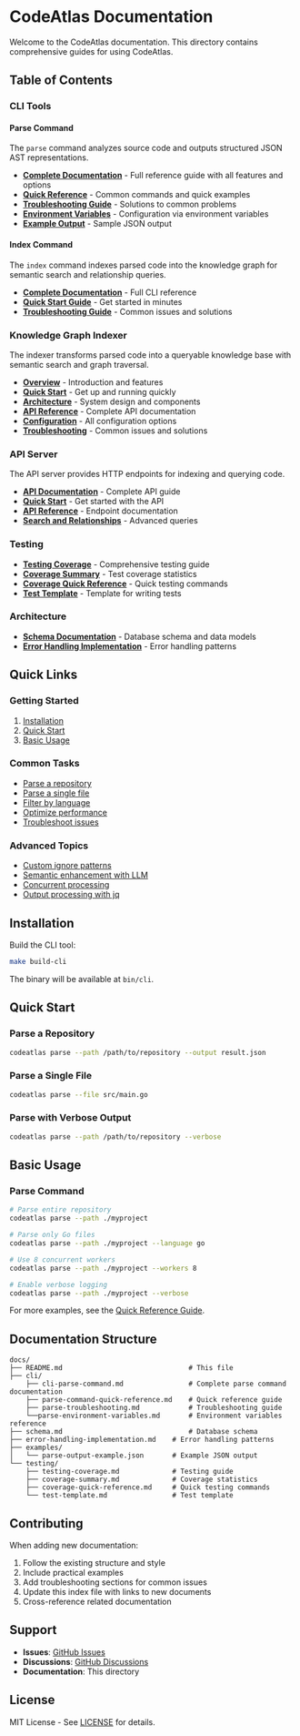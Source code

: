 # CodeAtlas Documentation

Welcome to the CodeAtlas documentation. This directory contains comprehensive guides for using CodeAtlas.

## Table of Contents

### CLI Tools

#### Parse Command
The `parse` command analyzes source code and outputs structured JSON AST representations.

- **[Complete Documentation](./cli/cli-parse-command.md)** - Full reference guide with all features and options
- **[Quick Reference](./cli/parse-command-quick-reference.md)** - Common commands and quick examples
- **[Troubleshooting Guide](./cli/parse-troubleshooting.md)** - Solutions to common problems
- **[Environment Variables](./cli/parse-environment-variables.md)** - Configuration via environment variables
- **[Example Output](./examples/parse-output-example.json)** - Sample JSON output

#### Index Command
The `index` command indexes parsed code into the knowledge graph for semantic search and relationship queries.

- **[Complete Documentation](./indexer/cli-index-command.md)** - Full CLI reference
- **[Quick Start Guide](./indexer/quick-start.md)** - Get started in minutes
- **[Troubleshooting Guide](./indexer/troubleshooting.md)** - Common issues and solutions

### Knowledge Graph Indexer

The indexer transforms parsed code into a queryable knowledge base with semantic search and graph traversal.

- **[Overview](./indexer/README.md)** - Introduction and features
- **[Quick Start](./indexer/quick-start.md)** - Get up and running quickly
- **[Architecture](./indexer/architecture.md)** - System design and components
- **[API Reference](./indexer/api-reference.md)** - Complete API documentation
- **[Configuration](./indexer/configuration.md)** - All configuration options
- **[Troubleshooting](./indexer/troubleshooting.md)** - Common issues and solutions

### API Server

The API server provides HTTP endpoints for indexing and querying code.

- **[API Documentation](./api/README.md)** - Complete API guide
- **[Quick Start](./api/quick-start.md)** - Get started with the API
- **[API Reference](./api/api-reference.md)** - Endpoint documentation
- **[Search and Relationships](./api/search-and-relationships.md)** - Advanced queries

### Testing

- **[Testing Coverage](./testing/testing-coverage.md)** - Comprehensive testing guide
- **[Coverage Summary](./testing/coverage-summary.md)** - Test coverage statistics
- **[Coverage Quick Reference](./testing/coverage-quick-reference.md)** - Quick testing commands
- **[Test Template](./testing/test-template.md)** - Template for writing tests

### Architecture

- **[Schema Documentation](./schema.md)** - Database schema and data models
- **[Error Handling Implementation](./error-handling-implementation.md)** - Error handling patterns

## Quick Links

### Getting Started

1. [Installation](#installation)
2. [Quick Start](#quick-start)
3. [Basic Usage](#basic-usage)

### Common Tasks

- [Parse a repository](./cli/cli-parse-command.md#basic-usage)
- [Parse a single file](./cli/cli-parse-command.md#parse-a-single-file)
- [Filter by language](./cli/cli-parse-command.md#language-specific-parsing)
- [Optimize performance](./cli/cli-parse-command.md#performance-tips)
- [Troubleshoot issues](./cli/parse-troubleshooting.md)

### Advanced Topics

- [Custom ignore patterns](./cli/cli-parse-command.md#file-filtering-and-ignore-patterns)
- [Semantic enhancement with LLM](./cli/cli-parse-command.md#semantic-enhancement)
- [Concurrent processing](./cli/cli-parse-command.md#performance-optimization)
- [Output processing with jq](./cli/parse-command-quick-reference.md#output-processing-with-jq)

## Installation

Build the CLI tool:

```bash
make build-cli
```

The binary will be available at `bin/cli`.

## Quick Start

### Parse a Repository

```bash
codeatlas parse --path /path/to/repository --output result.json
```

### Parse a Single File

```bash
codeatlas parse --file src/main.go
```

### Parse with Verbose Output

```bash
codeatlas parse --path /path/to/repository --verbose
```

## Basic Usage

### Parse Command

```bash
# Parse entire repository
codeatlas parse --path ./myproject

# Parse only Go files
codeatlas parse --path ./myproject --language go

# Use 8 concurrent workers
codeatlas parse --path ./myproject --workers 8

# Enable verbose logging
codeatlas parse --path ./myproject --verbose
```

For more examples, see the [Quick Reference Guide](./parse-command-quick-reference.md).

## Documentation Structure

```
docs/
├── README.md                               # This file
├── cli/
    ├── cli-parse-command.md                # Complete parse command documentation
    ├── parse-command-quick-reference.md    # Quick reference guide
    ├── parse-troubleshooting.md            # Troubleshooting guide
    └──parse-environment-variables.md       # Environment variables reference
├── schema.md                               # Database schema
├── error-handling-implementation.md    # Error handling patterns
├── examples/
│   └── parse-output-example.json       # Example JSON output
└── testing/
    ├── testing-coverage.md             # Testing guide
    ├── coverage-summary.md             # Coverage statistics
    ├── coverage-quick-reference.md     # Quick testing commands
    └── test-template.md                # Test template
```

## Contributing

When adding new documentation:

1. Follow the existing structure and style
2. Include practical examples
3. Add troubleshooting sections for common issues
4. Update this index file with links to new documents
5. Cross-reference related documentation

## Support

- **Issues**: [GitHub Issues](https://github.com/your-org/codeatlas/issues)
- **Discussions**: [GitHub Discussions](https://github.com/your-org/codeatlas/discussions)
- **Documentation**: This directory

## License

MIT License - See [LICENSE](../LICENSE) for details.
